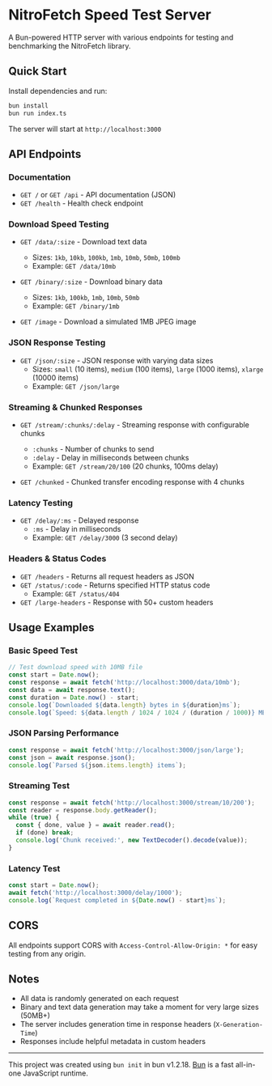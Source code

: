 # NitroFetch Speed Test Server

A Bun-powered HTTP server with various endpoints for testing and benchmarking the NitroFetch library.

## Quick Start

Install dependencies and run:

```bash
bun install
bun run index.ts
```

The server will start at `http://localhost:3000`

## API Endpoints

### Documentation

- `GET /` or `GET /api` - API documentation (JSON)
- `GET /health` - Health check endpoint

### Download Speed Testing

- `GET /data/:size` - Download text data
  - Sizes: `1kb`, `10kb`, `100kb`, `1mb`, `10mb`, `50mb`, `100mb`
  - Example: `GET /data/10mb`

- `GET /binary/:size` - Download binary data
  - Sizes: `1kb`, `100kb`, `1mb`, `10mb`, `50mb`
  - Example: `GET /binary/1mb`

- `GET /image` - Download a simulated 1MB JPEG image

### JSON Response Testing

- `GET /json/:size` - JSON response with varying data sizes
  - Sizes: `small` (10 items), `medium` (100 items), `large` (1000 items), `xlarge` (10000 items)
  - Example: `GET /json/large`

### Streaming & Chunked Responses

- `GET /stream/:chunks/:delay` - Streaming response with configurable chunks
  - `:chunks` - Number of chunks to send
  - `:delay` - Delay in milliseconds between chunks
  - Example: `GET /stream/20/100` (20 chunks, 100ms delay)

- `GET /chunked` - Chunked transfer encoding response with 4 chunks

### Latency Testing

- `GET /delay/:ms` - Delayed response
  - `:ms` - Delay in milliseconds
  - Example: `GET /delay/3000` (3 second delay)

### Headers & Status Codes

- `GET /headers` - Returns all request headers as JSON
- `GET /status/:code` - Returns specified HTTP status code
  - Example: `GET /status/404`
- `GET /large-headers` - Response with 50+ custom headers

## Usage Examples

### Basic Speed Test

```typescript
// Test download speed with 10MB file
const start = Date.now();
const response = await fetch('http://localhost:3000/data/10mb');
const data = await response.text();
const duration = Date.now() - start;
console.log(`Downloaded ${data.length} bytes in ${duration}ms`);
console.log(`Speed: ${data.length / 1024 / 1024 / (duration / 1000)} MB/s`);
```

### JSON Parsing Performance

```typescript
const response = await fetch('http://localhost:3000/json/large');
const json = await response.json();
console.log(`Parsed ${json.items.length} items`);
```

### Streaming Test

```typescript
const response = await fetch('http://localhost:3000/stream/10/200');
const reader = response.body.getReader();
while (true) {
  const { done, value } = await reader.read();
  if (done) break;
  console.log('Chunk received:', new TextDecoder().decode(value));
}
```

### Latency Test

```typescript
const start = Date.now();
await fetch('http://localhost:3000/delay/1000');
console.log(`Request completed in ${Date.now() - start}ms`);
```

## CORS

All endpoints support CORS with `Access-Control-Allow-Origin: *` for easy testing from any origin.

## Notes

- All data is randomly generated on each request
- Binary and text data generation may take a moment for very large sizes (50MB+)
- The server includes generation time in response headers (`X-Generation-Time`)
- Responses include helpful metadata in custom headers

---

This project was created using `bun init` in bun v1.2.18. [Bun](https://bun.sh) is a fast all-in-one JavaScript runtime.
